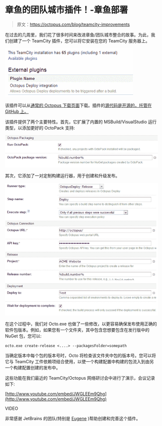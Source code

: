 # 章鱼的团队城市插件！-章鱼部署

> 原文：<https://octopus.com/blog/teamcity-improvements>

在过去的几周里，我们花了很多时间来改进章鱼/团队城市整合的故事。为此，我们创建了一个 TeamCity 插件，您可以将它安装在您的 TeamCity 服务器上。

![TeamCity plugin](img/22d3dabed81957acf977c6b7c8b4e196.png)

该插件可以从[通常的 Octopus 下载页面](http://octopusdeploy.com/downloads)下载。插件的[源代码是开源的，托管在 GitHub 上。](https://github.com/OctopusDeploy/Octopus-TeamCity)

该插件提供了两个主要特性。首先，它扩展了内置的 MSBuild/VisualStudio 运行类型，以添加更好的 OctoPack 支持:

![OctoPack support](img/1607703599c67a681b6a5ad5e4a8f582.png)

其次，它添加了一对定制构建运行器，用于创建和升级发布。

![Build runner](img/e5f37c5dea6ab3eef853e577a3e955d5.png)

在这个过程中，我们对 Octo.exe 也做了一些修改，以更容易确保发布使用正确的软件包版本。例如，如果您有一个文件夹，其中包含您想要包含在发行版中的 NuGet 包，您可以:

```
octo.exe create-release <....> --packagesFolder=somepath 
```

当确定版本中每个包的版本号时，Octo 将检查该文件夹中包的版本号。您可以将它与 TeamCity 工件依赖项结合使用，以使一个构建配置中构建的包流入到由另一个构建配置创建的发布中。

这些功能在我们最近的 TeamCity/Octopus 网络研讨会中进行了演示，会议记录如下:

[http://www.youtube.com/embed/JWGLEEm9Qhg](http://www.youtube.com/embed/JWGLEEm9Qhg)

VIDEO

非常感谢 JetBrains 的团队(特别是 [Eugene](https://twitter.com/jonnyzzz) )帮助创建和完善这个插件。